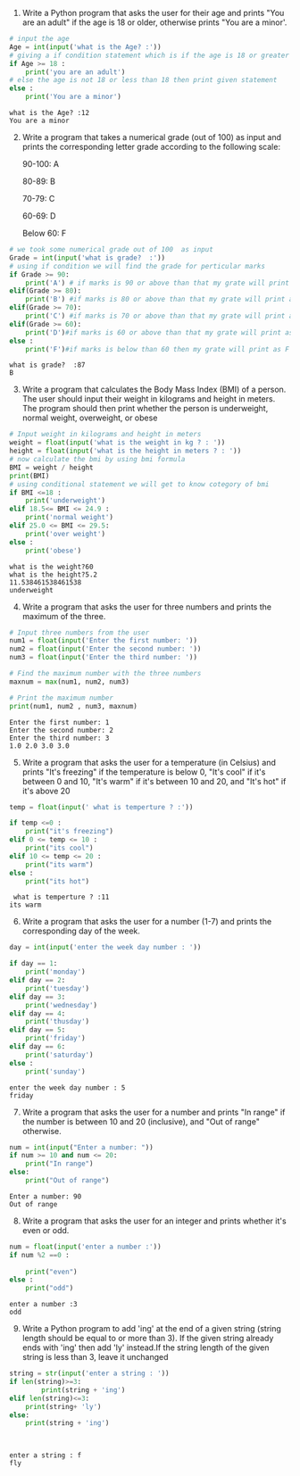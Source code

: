 1. Write a Python program that asks the user for their age and prints "You are an adult" if the age is 18 or older, otherwise prints "You are a minor'.



```python
# input the age 
Age = int(input('what is the Age? :'))
# giving a if condition statement which is if the age is 18 or greater than 18 print given statement
if Age >= 18 :
    print('you are an adult')
# else the age is not 18 or less than 18 then print given statement 
else :
    print('You are a minor')
```

    what is the Age? :12
    You are a minor
    

2. Write a program that takes a numerical grade (out of 100) as input and prints the corresponding letter grade according to the following scale:
   
   90-100: A
    
    80-89: B
    
    70-79: C
    
    60-69: D
    
    Below 60: F



```python
# we took some numerical grade out of 100  as input 
Grade = int(input('what is grade?  :'))
# using if condition we will find the grade for perticular marks
if Grade >= 90:
    print('A') # if marks is 90 or above than that my grate will print as A 
elif(Grade >= 80):
    print('B') #if marks is 80 or above than that my grate will print as B
elif(Grade >= 70):
    print('C') #if marks is 70 or above than that my grate will print as C
elif(Grade >= 60):
    print('D')#if marks is 60 or above than that my grate will print as D
else : 
    print('F')#if marks is below than 60 then my grate will print as F

```

    what is grade?  :87
    B
    

3. Write a program that calculates the Body Mass Index (BMI) of a person. The user should input their weight in kilograms and height in meters. The program should then print whether the person is underweight, normal weight, overweight, or obese



```python
# Input weight in kilograms and height in meters
weight = float(input('what is the weight in kg ? : '))
height = float(input('what is the height in meters ? : '))
# now calculate the bmi by using bmi formula
BMI = weight / height
print(BMI)
# using conditional statement we will get to know cotegory of bmi 
if BMI <=18 :
    print('underweight')
elif 18.5<= BMI <= 24.9 :
    print('normal weight')
elif 25.0 <= BMI <= 29.5:
    print('over weight')
else :
    print('obese')
```

    what is the weight?60
    what is the height?5.2
    11.538461538461538
    underweight
    

4. Write a program that asks the user for three numbers and prints the maximum of the three.



```python
# Input three numbers from the user
num1 = float(input('Enter the first number: '))
num2 = float(input('Enter the second number: '))
num3 = float(input('Enter the third number: '))

# Find the maximum number with the three numbers
maxnum = max(num1, num2, num3)

# Print the maximum number
print(num1, num2 , num3, maxnum)

```

    Enter the first number: 1
    Enter the second number: 2
    Enter the third number: 3
    1.0 2.0 3.0 3.0
    

5. Write a program that asks the user for a temperature (in Celsius) and prints "It's freezing" if the temperature is below 0, "It's cool" if it's between 0 and 10, "It's warm" if it's between 10 and 20, and "It's hot" if it's above 20



```python
temp = float(input(' what is temperture ? :'))

if temp <=0 : 
    print("it's freezing")
elif 0 <= temp <= 10 :
    print("its cool")
elif 10 <= temp <= 20 :
    print("its warm")
else :
    print("its hot")
```

     what is temperture ? :11
    its warm
    

6. Write a program that asks the user for a number (1-7) and prints the corresponding day of the week.



```python
day = int(input('enter the week day number : '))

if day == 1: 
    print('monday')
elif day == 2:
    print('tuesday')
elif day == 3:
    print('wednesday')
elif day == 4:
    print('thusday')
elif day == 5:
    print('friday')
elif day == 6:
    print('saturday')
else :
    print('sunday')
```

    enter the week day number : 5
    friday
    

7. Write a program that asks the user for a number and prints "In range" if the number is between 10 and 20 (inclusive), and "Out of range" otherwise.



```python
num = int(input("Enter a number: "))
if num >= 10 and num <= 20:
    print("In range")
else:
    print("Out of range")
```

    Enter a number: 90
    Out of range
    

8. Write a program that asks the user for an integer and prints whether it's even or odd.




```python
num = float(input('enter a number :'))
if num %2 ==0 : 
    
    print("even")
else :
    print("odd")
```

    enter a number :3
    odd
    


 9. Write a Python program to add 'ing' at the end of a given string (string length should be equal to or more than 3). If the given string already ends with 'ing' then add 'ly' instead.If the string length of the given string is less than 3, leave it unchanged



```python
string = str(input('enter a string : '))
if len(string)>=3:
        print(string + 'ing')
elif len(string)<=3:
    print(string+ 'ly')
else:
    print(string + 'ing')

        
```

    enter a string : f
    fly
    


```python

```
